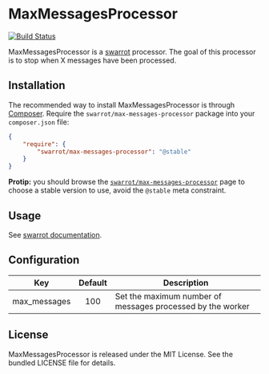 # MaxMessagesProcessor

[![Build Status](https://travis-ci.org/swarrot/max-messages-processor.png)](https://travis-ci.org/swarrot/max-messages-processor)

MaxMessagesProcessor is a [swarrot](https://github.com/swarrot/swarrot) processor.
The goal of this processor is to stop when X messages have been processed.

## Installation

The recommended way to install MaxMessagesProcessor is through
[Composer](http://getcomposer.org/). Require the `swarrot/max-messages-processor` package
into your `composer.json` file:

```json
{
    "require": {
        "swarrot/max-messages-processor": "@stable"
    }
}
```

**Protip:** you should browse the
[`swarrot/max-messages-processor`](https://packagist.org/packages/swarrot/max-messages-processor)
page to choose a stable version to use, avoid the `@stable` meta constraint.

## Usage

See [swarrot documentation](https://github.com/swarrot/swarrot).

## Configuration

|Key             |Default|Description                                               |
|:--------------:|:-----:|----------------------------------------------------------|
|max_messages    |100    |Set the maximum number of messages processed by the worker|

## License

MaxMessagesProcessor is released under the MIT License. See the bundled LICENSE file for details.
